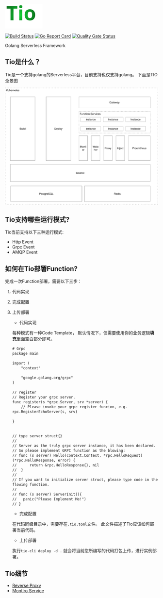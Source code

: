 ![](logo.svg)
 
[![Build Status](https://travis-ci.org/tio-serverless/tio.svg?branch=master)](https://travis-ci.org/tio-serverless/tio) [![Go Report Card](https://goreportcard.com/badge/github.com/tio-serverless/tio)](https://goreportcard.com/report/github.com/tio-serverless/tio) [![Quality Gate Status](https://sonarcloud.io/api/project_badges/measure?project=tio-serverless_tio&metric=alert_status)](https://sonarcloud.io/dashboard?id=tio-serverless_tio)

Golang Serverless Framework

## Tio是什么？

Tio是一个支持golang的Serverless平台，目前支持也仅支持golang。 下面是TIO 全景图


![](landscape.svg) 

## Tio支持哪些运行模式?

Tio当前支持以下三种运行模式:

- Http Event
- Grpc Event
- AMQP Event

## 如何在Tio部署Function?

完成一次Function部署，需要以下三步：

1. 代码实现
2. 完成配置
3. 上传部署

    + 代码实现
    
    每种模式有一种Code Template， 默认情况下，仅需要使用你的业务逻辑**填充**里面空白部分即可。 
    ```golang
    # Grpc 
    package main
    
    import (
        "context"
    
        "google.golang.org/grpc"
    )
    
    // register 
    // Register your grpc server.
    func register(s *grpc.Server, srv *server) {
        // Please invoke your grpc register funcion, e.g. rpc.RegisterEchoServer(s, srv)
        
    }
    
    
    // type server struct{}
    //
    // Server as the truly grpc server instance, it has been declared.
    // So please implement GRPC function as the blowing:
    // func (s server) Hello(context.Context, *rpc.HelloRequest) (*rpc.HelloResponse, error) {
    //		return &rpc.HelloResponse{}, nil
    //	}
    //
    // If you want to initialize server struct, please type code in the flowing function.
    //
    // func (s server) ServerInit(){
    //	 panic("Please Implement Me!")
    // }
    ```
    
    + 完成配置
    
    在代码同级目录中，需要存在`.tio.toml`文件。 此文件描述了Tio应该如何部署当前代码。
    
    + 上传部署
    
    执行`tio-cli deploy -d .` 就会将当前您所编写的代码打包上传，进行实例部署。
    
## Tio细节

+ [Reverse Proxy](proxy/README.md) 
+ [Montiro Service](monitor/README.md)